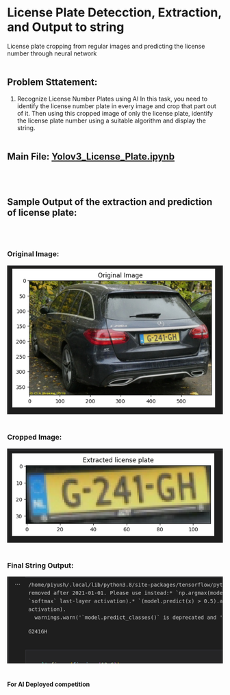 # License Plate Detecction, Extraction, and Output to string
License plate cropping from regular images and predicting the license number through neural network
<br/><br/>
## Problem Sttatement:
1. Recognize License Number Plates using AI
In this task, you need to identify the license number plate in every image and crop that part out of it. Then using this cropped image of only the license plate, identify the license plate number using a suitable algorithm and display the string.
<br/><br/>
## Main File: [Yolov3_License_Plate.ipynb](Yolov3_License_Plate.ipynb)
<br/><br/>
## Sample Output of the extraction and prediction of license plate:
<br/><br/>
### Original Image:
![Original](/Output/og1.png)
<br/><br/>
### Cropped Image:
![cropped](/Output/crop1.png)
<br/><br/>
### Final String Output:
![string](/Output/string_out.png)
<br/><br/>
#### For AI Deployed competition
